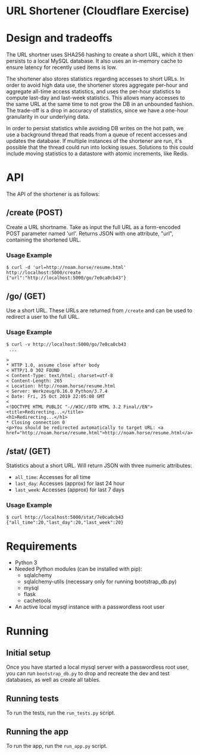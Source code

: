 # URL Shortener (Cloudflare Exercise)

# Design and tradeoffs
The URL shortner uses SHA256 hashing to create a short URL, which it then
persists to a local MySQL database. It also uses an in-memory cache to ensure
latency for recently used items is low.

The shortener also stores statistics regarding accesses to short URLs. In order
to avoid high data use, the shortener stores aggregate per-hour and aggregate
all-time access statistics, and uses the per-hour statistics to compute
last-day and last-week statistics. This allows many accesses to the same URL
at the same time to not grow the DB in an unbounded fashion. The trade-off
is a drop in accuracy of statistics, since we have a one-hour granularity
in our underlying data.

In order to persist statistics while avoiding DB writes on the hot path,
we use a background thread that reads from a queue of recent accesses and
updates the database. If multiple instances of the shortener are run,
it's possible that the thread could run into locking issues. Solutions to this
could include moving statistics to a datastore with atomic increments, like
Redis.

# API

The API of the shortener is as follows:

## /create  (POST)
Create a URL shortname. Take as input the full URL as a form-encoded POST parameter named 'url'.
Returns JSON with one attribute, "url", containing the shortened URL.

### Usage Example

```
$ curl -d 'url=http://noam.horse/resume.html' http://localhost:5000/create
{"url":"http://localhost:5000/go/7e0ca0cb43"}
```

## /go/<shortname>  (GET)
Use a short URL. These URLs are returned from `/create` and can be used to
redirect a user to the full URL.

### Usage Example

```
$ curl -v http://localhost:5000/go/7e0ca0cb43
 ...

>
* HTTP 1.0, assume close after body
< HTTP/1.0 302 FOUND
< Content-Type: text/html; charset=utf-8
< Content-Length: 265
< Location: http://noam.horse/resume.html
< Server: Werkzeug/0.16.0 Python/3.7.4
< Date: Fri, 25 Oct 2019 22:05:08 GMT
<
<!DOCTYPE HTML PUBLIC "-//W3C//DTD HTML 3.2 Final//EN">
<title>Redirecting...</title>
<h1>Redirecting...</h1>
* Closing connection 0
<p>You should be redirected automatically to target URL: <a href="http://noam.horse/resume.html">http://noam.horse/resume.html</a>.
```

## /stat/<shortname>  (GET)
Statistics about a short URL. Will return JSON with three numeric attributes:
* `all_time`: Accesses for all time
* `last_day`: Accesses (approx) for last 24 hour
* `last_week`: Accesses (approx) for last 7 days

### Usage Example

```
$ curl http://localhost:5000/stat/7e0ca0cb43
{"all_time":20,"last_day":20,"last_week":20}
```


# Requirements
* Python 3
* Needed Python modules (can be installed with pip):
  * sqlalchemy
  * sqlalchemy-utils (necessary only for running bootstrap_db.py)
  * mysql
  * flask
  * cachetools
* An active local mysql instance with a passwordless root user

# Running

## Initial setup
Once you have started a local mysql server with a passwordless root user,
you can run `bootstrap_db.py` to drop and recreate the dev and test databases,
as well as create all tables.

## Running tests

To run the tests, run the `run_tests.py` script.

## Running the app

To run the app, run the `run_app.py` script.
